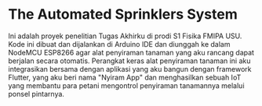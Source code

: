 # The Automated Sprinklers System 
Ini adalah proyek penelitian Tugas Akhirku di prodi S1 Fisika FMIPA USU. Kode ini dibuat dan dijalankan di Arduino IDE dan diunggah ke dalam NodeMCU ESP8266 agar alat penyiraman tanaman yang aku rancang dapat berjalan secara otomatis. Perangkat keras alat penyiraman tanaman ini aku integrasikan bersama dengan aplikasi yang aku bangun dengan framework Flutter, yang aku beri nama "Nyiram App" dan menghasilkan sebuah IoT yang membantu para petani mengontrol penyiraman tanamannya melalui ponsel pintarnya. 
